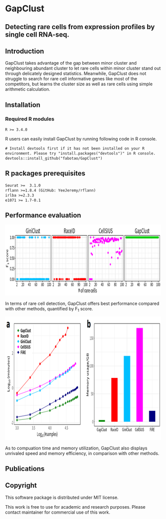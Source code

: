 # GapClust
## Detecting rare cells from expression profiles by single cell RNA-seq.

## Introduction
GapClust takes advantage of the gap between minor cluster and neighbouring abundant cluster to let rare cells within minor cluster stand out through delicately designed statistics. Meanwhile, GapClust does not
struggle to search for rare cell informative genes like most of the competitors, but learns the cluster size as well as rare cells using simple arithmetic calculation.

## Installation
### Required R modules
```
R >= 3.4.0

```
R users  can easily install GapClust by running following code in R console. 
```
# Install devtools first if it has not been installed on your R environment. Please try "install.packages("devtools")" in R console.
devtools::install_github("fabotao/GapClust")
```
## R packages prerequisites
```
Seurat >=  3.1.0
rflann >=1.8.4 (GitHub: YeeJeremy/rflann)
irlba >=2.3.3
e1071 >= 1.7-0.1
```
## Performance evaluation
  <img src="image/performance.png" width="1000" height="230" />
  
  In terms of rare cell detection, GapClust offers best performance compared with other methods, quantified by F<sub>1</sub> score.
  
  <img src="image/time_memory.png" width="1000" height="400" />

As to compuation time and memory utilization, GapClust also displays unrivaled speed and memory efficiency, in comparison with other methods.

## Publications

## Copyright
This software package is distributed under MIT license.

This work is free to use for academic and research purposes. Please contact maintainer for commercial use of this work.
